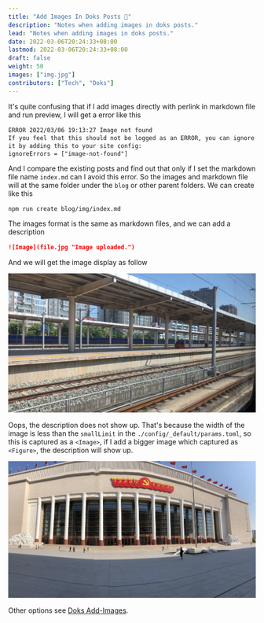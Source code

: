```yaml
---
title: "Add Images In Doks Posts 📎"
description: "Notes when adding images in doks posts."
lead: "Notes when adding images in doks posts."
date: 2022-03-06T20:24:33+08:00
lastmod: 2022-03-06T20:24:33+08:00
draft: false
weight: 50
images: ["img.jpg"]
contributors: ["Tech", "Doks"]
---
```


It's quite confusing that if I add images directly with perlink in markdown file and run preview, I will get a error like this

```shell
ERROR 2022/03/06 19:13:27 Image not found
If you feel that this should not be logged as an ERROR, you can ignore it by adding this to your site config:      
ignoreErrors = ["image-not-found"]
```

And I compare the existing posts and find out that only if I set the markdown file name `index.md` can I avoid this error. So the images and markdown file will at the same folder under the `blog` or other parent folders. We can create like this

```shell
npm run create blog/img/index.md
```

The images format is the same as markdown files, and we can add a description

```markdown
![Image](file.jpg "Image uploaded.")
```

And we will get the image display as follow

![Image](1.jpg "Image uploaded.")

Oops, the description does not show up. That's because the width of the image is less than the `smallLimit` in the `./config/_default/params.toml`, so this is captured as a `<Image>`, if I add a bigger image which captured as `<Figure>`, the description will show up.

![Images](2.JPG "Bigger image uploaded")

Other options see [Doks Add-Images](https://getdoks.org/tutorial/add-images/).
